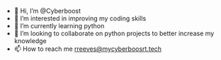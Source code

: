 - 👋 Hi, I’m @Cyberboost
- 👀 I’m interested in improving my coding skills
- 🌱 I’m currently learning python
- 💞️ I’m looking to collaborate on python projects to better increase my knowledge
- 📫 How to reach me rreeves@mycyberboosrt.tech

<!---
Cyberboost/Cyberboost is a ✨ special ✨ repository because its `README.md` (this file) appears on your GitHub profile.
You can click the Preview link to take a look at your changes.
--->
